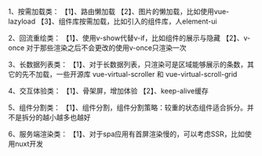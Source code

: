 1、按需加载类：
【1】、路由懒加载
【2】、图片的懒加载，比如使用vue-lazyload
【3】、组件库按需加载，比如引入的组件库，人element-ui

2、回流重绘类：
【1】、使用v-show代替v-if，比如组件的展示与隐藏
【2】、v-once 对于那些渲染之后不会更改的使用v-once只渲染一次

3、长数据列表类：
【1】、对于长数据列表，只渲染可是区域能够展示的条数，其它的先不加载，一些开源库
    vue-virtual-scroller 和  vue-virtual-scroll-grid

4、交互体验类：
【1】、骨架屏，增加体验
【2】、keep-alive缓存

5、组件分割类：
【1】、组件分割，组件分割策略：较重的状态组件适合拆分。并不是拆分的越小越多也越好

6、服务端渲染类：
【1】、对于spa应用有首屏渲染慢的，可以考虑SSR，比如使用nuxt开发
